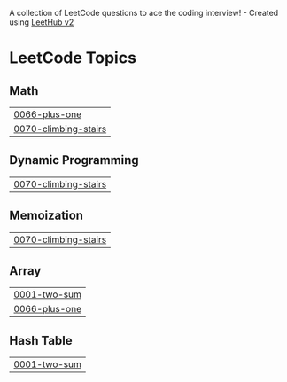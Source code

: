 A collection of LeetCode questions to ace the coding interview! - Created using [LeetHub v2](https://github.com/arunbhardwaj/LeetHub-2.0)
<!---LeetCode Topics Start-->
# LeetCode Topics
## Math
|  |
| ------- |
| [0066-plus-one](https://github.com/3baa/prob/tree/master/0066-plus-one) |
| [0070-climbing-stairs](https://github.com/3baa/prob/tree/master/0070-climbing-stairs) |
## Dynamic Programming
|  |
| ------- |
| [0070-climbing-stairs](https://github.com/3baa/prob/tree/master/0070-climbing-stairs) |
## Memoization
|  |
| ------- |
| [0070-climbing-stairs](https://github.com/3baa/prob/tree/master/0070-climbing-stairs) |
## Array
|  |
| ------- |
| [0001-two-sum](https://github.com/3baa/prob/tree/master/0001-two-sum) |
| [0066-plus-one](https://github.com/3baa/prob/tree/master/0066-plus-one) |
## Hash Table
|  |
| ------- |
| [0001-two-sum](https://github.com/3baa/prob/tree/master/0001-two-sum) |
<!---LeetCode Topics End-->